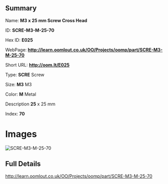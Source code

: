 

## Summary
 
Name: __M3 x 25 mm Screw Cross Head__

ID: __SCRE-M3-M-25-70__

Hex ID: __E025__

WebPage: __http://learn.oomlout.co.uk/OO/Projects/oomp/part/SCRE-M3-M-25-70__

Short URL: __http://oom.lt/E025__


Type: __SCRE__ Screw 

Size: __M3__ M3 

Color: __M__ Metal 

Description __25__ x 25 mm 

Index: __70__


 # Images
![SCRE-M3-M-25-70](http://oomlout.com/oomp-gen/parts/SCRE-M3-M-25-70/SCRE-M3-M-25-70_420.jpg)



 ## Full Details

 http://learn.oomlout.co.uk/OO/Projects/oomp/part/SCRE-M3-M-25-70














